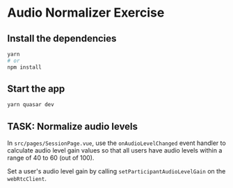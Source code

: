 # Audio Normalizer Exercise

## Install the dependencies

```bash
yarn
# or
npm install
```

## Start the app

```bash
yarn quasar dev
```

## TASK: Normalize audio levels

In `src/pages/SessionPage.vue`, use the `onAudioLevelChanged` event handler to calculate audio level gain values so that all users have audio levels within a range of 40 to 60 (out of 100).

Set a user's audio level gain by calling `setParticipantAudioLevelGain` on the `webRtcClient`.
